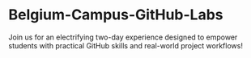 # Belgium-Campus-GitHub-Labs
Join us for an electrifying two-day experience designed to empower students with practical GitHub skills and real-world project workflows!
